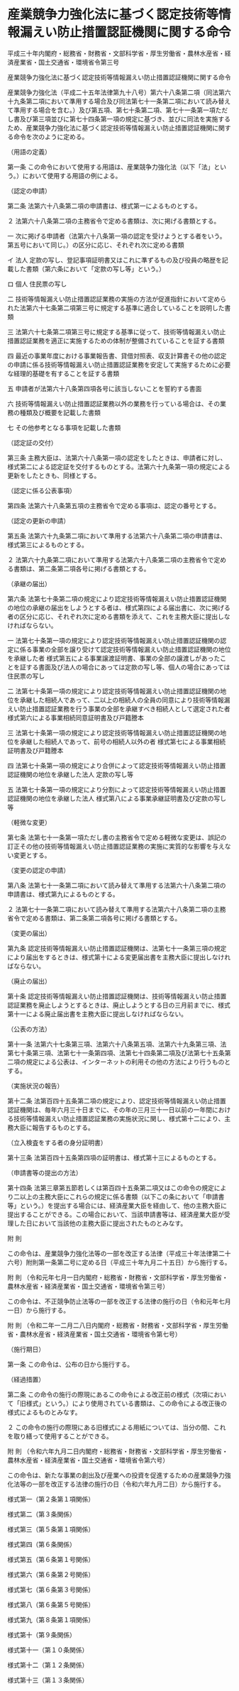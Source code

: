 # 産業競争力強化法に基づく認定技術等情報漏えい防止措置認証機関に関する命令

平成三十年内閣府・総務省・財務省・文部科学省・厚生労働省・農林水産省・経済産業省・国土交通省・環境省令第三号

産業競争力強化法に基づく認定技術等情報漏えい防止措置認証機関に関する命令

産業競争力強化法（平成二十五年法律第九十八号）第六十八条第二項（同法第六十九条第二項において準用する場合及び同法第七十一条第二項において読み替えて準用する場合を含む。）及び第五項、第七十条第二項、第七十一条第一項ただし書及び第三項並びに第七十四条第一項の規定に基づき、並びに同法を実施するため、産業競争力強化法に基づく認定技術等情報漏えい防止措置認証機関に関する命令を次のように定める。

（用語の定義）

第一条 この命令において使用する用語は、産業競争力強化法（以下「法」という。）において使用する用語の例による。

（認定の申請）

第二条 法第六十八条第二項の申請書は、様式第一によるものとする。

２ 法第六十八条第二項の主務省令で定める書類は、次に掲げる書類とする。

一 次に掲げる申請者（法第六十八条第一項の認定を受けようとする者をいう。第五号において同じ。）の区分に応じ、それぞれ次に定める書類

イ 法人 定款の写し、登記事項証明書又はこれに準ずるもの及び役員の略歴を記載した書類（第六条において「定款の写し等」という。）

ロ 個人 住民票の写し

二 技術等情報漏えい防止措置認証業務の実施の方法が促進指針において定められた法第六十七条第二項第三号に規定する基準に適合していることを説明した書類

三 法第六十七条第二項第三号に規定する基準に従って、技術等情報漏えい防止措置認証業務を適正に実施するための体制が整備されていることを証する書類

四 最近の事業年度における事業報告書、貸借対照表、収支計算書その他の認定の申請に係る技術等情報漏えい防止措置認証業務を安定して実施するために必要な経理的基礎を有することを証する書類

五 申請者が法第六十八条第四項各号に該当しないことを誓約する書面

六 技術等情報漏えい防止措置認証業務以外の業務を行っている場合は、その業務の種類及び概要を記載した書類

七 その他参考となる事項を記載した書類

（認定証の交付）

第三条 主務大臣は、法第六十八条第一項の認定をしたときは、申請者に対し、様式第二による認定証を交付するものとする。法第六十九条第一項の規定による更新をしたときも、同様とする。

（認定に係る公表事項）

第四条 法第六十八条第五項の主務省令で定める事項は、認定の番号とする。

（認定の更新の申請）

第五条 法第六十九条第二項において準用する法第六十八条第二項の申請書は、様式第三によるものとする。

２ 法第六十九条第二項において準用する法第六十八条第二項の主務省令で定める書類は、第二条第二項各号に掲げる書類とする。

（承継の届出）

第六条 法第七十条第二項の規定により認定技術等情報漏えい防止措置認証機関の地位の承継の届出をしようとする者は、様式第四による届出書に、次に掲げる者の区分に応じ、それぞれ次に定める書類を添えて、これを主務大臣に提出しなければならない。

一 法第七十条第一項の規定により認定技術等情報漏えい防止措置認証機関の認定に係る事業の全部を譲り受けて認定技術等情報漏えい防止措置認証機関の地位を承継した者 様式第五による事業譲渡証明書、事業の全部の譲渡しがあったことを証する書面及び法人の場合にあっては定款の写し等、個人の場合にあっては住民票の写し

二 法第七十条第一項の規定により認定技術等情報漏えい防止措置認証機関の地位を承継した相続人であって、二以上の相続人の全員の同意により技術等情報漏えい防止措置認証業務を行う事業の全部を承継すべき相続人として選定された者 様式第六による事業相続同意証明書及び戸籍謄本

三 法第七十条第一項の規定により認定技術等情報漏えい防止措置認証機関の地位を承継した相続人であって、前号の相続人以外の者 様式第七による事業相続証明書及び戸籍謄本

四 法第七十条第一項の規定により合併によって認定技術等情報漏えい防止措置認証機関の地位を承継した法人 定款の写し等

五 法第七十条第一項の規定により分割によって認定技術等情報漏えい防止措置認証機関の地位を承継した法人 様式第八による事業承継証明書及び定款の写し等

（軽微な変更）

第七条 法第七十一条第一項ただし書の主務省令で定める軽微な変更は、誤記の訂正その他の技術等情報漏えい防止措置認証業務の実施に実質的な影響を与えない変更とする。

（変更の認定の申請）

第八条 法第七十一条第二項において読み替えて準用する法第六十八条第二項の申請書は、様式第九によるものとする。

２ 法第七十一条第二項において読み替えて準用する法第六十八条第二項の主務省令で定める書類は、第二条第二項各号に掲げる書類とする。

（変更の届出）

第九条 認定技術等情報漏えい防止措置認証機関は、法第七十一条第三項の規定により届出をするときは、様式第十による変更届出書を主務大臣に提出しなければならない。

（廃止の届出）

第十条 認定技術等情報漏えい防止措置認証機関は、技術等情報漏えい防止措置認証業務を廃止しようとするときは、廃止しようとする日の三月前までに、様式第十一による廃止届出書を主務大臣に提出しなければならない。

（公表の方法）

第十一条 法第六十七条第三項、法第六十八条第五項、法第六十九条第三項、法第七十条第三項、法第七十一条第四項、法第七十四条第二項及び法第七十五条第二項の規定による公表は、インターネットの利用その他の方法により行うものとする。

（実施状況の報告）

第十二条 法第百四十五条第二項の規定により、認定技術等情報漏えい防止措置認証機関は、毎年六月三十日までに、その年の三月三十一日以前の一年間における技術等情報漏えい防止措置認証業務の実施状況に関し、様式第十二により、主務大臣に報告するものとする。

（立入検査をする者の身分証明書）

第十三条 法第百四十五条第四項の証明書は、様式第十三によるものとする。

（申請書等の提出の方法）

第十四条 法第三章第五節若しくは第百四十五条第二項又はこの命令の規定により二以上の主務大臣にこれらの規定に係る書類（以下この条において「申請書等」という。）を提出する場合には、経済産業大臣を経由して、他の主務大臣に提出することができる。この場合において、当該申請書等は、経済産業大臣が受理した日において当該他の主務大臣に提出されたものとみなす。

附 則

この命令は、産業競争力強化法等の一部を改正する法律（平成三十年法律第二十六号）附則第一条第二号に定める日（平成三十年九月二十五日）から施行する。

附 則 （令和元年七月一日内閣府・総務省・財務省・文部科学省・厚生労働省・農林水産省・経済産業省・国土交通省・環境省令第三号）

この命令は、不正競争防止法等の一部を改正する法律の施行の日（令和元年七月一日）から施行する。

附 則 （令和二年一二月二八日内閣府・総務省・財務省・文部科学省・厚生労働省・農林水産省・経済産業省・国土交通省・環境省令第七号）

（施行期日）

第一条 この命令は、公布の日から施行する。

（経過措置）

第二条 この命令の施行の際現にあるこの命令による改正前の様式（次項において「旧様式」という。）により使用されている書類は、この命令による改正後の様式によるものとみなす。

２ この命令の施行の際現にある旧様式による用紙については、当分の間、これを取り繕って使用することができる。

附 則 （令和六年九月二日内閣府・総務省・財務省・文部科学省・厚生労働省・農林水産省・経済産業省・国土交通省・環境省令第六号）

この命令は、新たな事業の創出及び産業への投資を促進するための産業競争力強化法等の一部を改正する法律の施行の日（令和六年九月二日）から施行する。

様式第一（第２条第１項関係）

[](/./pict/2FH00000048909.pdf)

様式第二（第３条関係）

[](/./pict/2FH00000048910.pdf)

様式第三（第５条第１項関係）

[](/./pict/2FH00000048911.pdf)

様式第四（第６条関係）

[](/./pict/2FH00000048912.pdf)

様式第五（第６条第１号関係）

[](/./pict/2FH00000048913.pdf)

様式第六（第６条第２号関係）

[](/./pict/2FH00000048914.pdf)

様式第七（第６条第３号関係）

[](/./pict/2FH00000048915.pdf)

様式第八（第６条第５号関係）

[](/./pict/2FH00000048916.pdf)

様式第九（第８条第１項関係）

[](/./pict/2FH00000048917.pdf)

様式第十（第９条関係）

[](/./pict/2FH00000048918.pdf)

様式第十一（第１０条関係）

[](/./pict/2FH00000048919.pdf)

様式第十二（第１２条関係）

[](/./pict/2FH00000074320.pdf)

様式第十三（第１３条関係）

[](/./pict/2FH00000048921.pdf)
